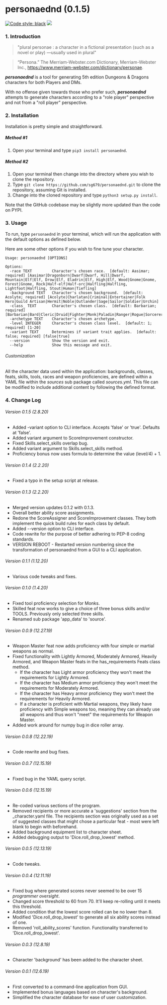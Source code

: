 # personaednd (0.1.5)

[![Code style: black](https://img.shields.io/badge/code%20style-black-000000.svg)](https://github.com/psf/black)&nbsp;[![](https://camo.githubusercontent.com/14a9abb7e83098f2949f26d2190e04fb1bd52c06/68747470733a2f2f626c61636b2e72656164746865646f63732e696f2f656e2f737461626c652f5f7374617469632f6c6963656e73652e737667)](https://github.com/sg679/personaednd/blob/master/LICENSE)

### 1. Introduction


> "plural personae : a character in a fictional presentation (such as a novel or play) —usually used in plural" 

> “Persona.” The Merriam-Webster.com Dictionary, Merriam-Webster Inc., https://www.merriam-webster.com/dictionary/personae.

***personaednd*** is a tool for generating 5th edition Dungeons & Dragons characters for both Players and DMs.

With no offense given towards those who prefer such, ***personaednd*** attempts to generate characters according to a "role player" perspective and not from a "roll player" perspective.

### 2. Installation

Installation is pretty simple and straightforward.

##### Method #1

1. Open your terminal and type ```pip3 install personaednd```.

##### Method #2

1. Open your terminal then change into the directory where you wish to clone the repository.
2. Type ```git clone https://github.com/sg679/personaednd.git``` to clone the repository, assuming Git is installed.
3. Change into the cloned repository and type ```python3 setup.py install```.

Note that the GitHub codebase may be slightly more updated than the code on PYPI.

### 3. Usage

To run, type ``` personaednd ``` in your terminal, which will run the application with the default options as defined below.

Here are some other options if you wish to fine tune your character.

```
Usage: personaednd [OPTIONS]

Options:
  -race TEXT         Character's chosen race.  [default: Aasimar; required] [Aasimar|Dragonborn|Dwarf|Dwarf, Hill|Dwarf, Mountain|Elf|Elf, Drow|Elf, Eladrin|Elf, High|Elf, Wood|Gnome|Gnome, Forest|Gnome, Rock|Half-elf|Half-orc|Halfling|Halfling, Lightfoot|Halfling, Stout|Human|Tiefling]
  -background TEXT   Character's chosen background.  [default: Acolyte; required] [Acolyte|Charlatan|Criminal|Entertainer|Folk Hero|Guild Artisan|Hermit|Noble|Outlander|Sage|Sailor|Soldier|Urchin]
  -class_ TEXT       Character's chosen class.  [default: Barbarian; required] [Barbarian|Bard|Cleric|Druid|Fighter|Monk|Paladin|Ranger|Rogue|Sorcerer|Warlock|Wizard]
  -archetype TEXT    Character's chosen archetype.
  -level INTEGER     Character's chosen class level.  [default: 1; required] [1-20]
  -variant TEXT      Determines if variant trait applies.  [default: false; required] [false|true]
  --version          Show the version and exit.
  --help             Show this message and exit.
```

###### Customization

All the character data used within the application: backgrounds, classes, feats, skills, tools, races and weapon proficiencies, are defined within a YAML file within the *sources* sub package called *sources.yml*. This file can be modified to include additional content by following the defined format.

### 4. Change Log

###### Version *0.1.5 (2.8.20)*

- Added -variant option to CLI interface. Accepts 'false' or 'true'. Defaults at 'false'.
- Added variant argument to ScoreImprovement constructor.
- Fixed Skills.select_skills overlap bug.
- Added variant argument to Skills.select_skills method.
- Proficiency bonus now uses formula to determine the value (level/4) + 1.

###### Version *0.1.4 (2.2.20)*

- Fixed a typo in the setup script at release.

###### Version *0.1.3 (2.2.20)*

- Merged version updates 0.1.2 with 0.1.3.
- Overall better ability score assignments.
- Redone the ScoreAssigner and ScoreImprovement classes. They both implement the quick build rules for each class by default.
- Added --version option to CLI interface.
- Code rewrite for the purpose of better adhering to PEP-8 coding standards.
- VERSION REBOOT - Restarted version numbering since the transformation of personaednd from a GUI to a CLI application.

###### Version *0.1.1 (1.12.20)*

- Various code tweaks and fixes.

###### Version *0.1.0 (1.4.20)*

- Fixed tool proficiency selection for Monks.
- Skilled feat now works to give a choice of three bonus skills and/or TOOLS. Previously only selected three skills.
- Renamed sub package 'app_data' to 'source'.

###### Version *0.0.9 (12.27.19)*

- Weapon Master feat now adds proficiency with four simple or martial weapons as normal.
- Fixed functionality with Lightly Armored, Moderately Armored, Heavily Armored, and Weapon Master feats in the has_requirements Feats class method.
    - If the character has Light armor proficiency they won't meet the requirements for Lightly Armored.
    - If the character has Medium armor proficiency they won't meet the requirements for Moderately Armored.
    - If the character has Heavy armor proficiency they won't meet the requirements for Heavily Armored.
    - If a character is proficient with Martial weapons, they likely have proficiency with Simple weapons too, meaning they can already use all weapons and thus won't "meet" the requirements for Weapon Master.
- Added work around for numpy bug in dice roller array.

###### Version *0.0.8 (12.22.19)*

- Code rewrite and bug fixes.

###### Version *0.0.7 (12.15.19)*

- Fixed bug in the YAML query script.

###### Version *0.0.6 (12.15.19)*

- Re-coded various sections of the program.
- Removed recipients or more accurate a 'suggestions' section from the _character.yaml file. The recipients section was originally used as a set of suggested classes that might chose a particular feat - most were left blank to begin with beforehand.
- Added background equipment list to character sheet.
- Added debugging output to 'Dice.roll_drop_lowest' method.

###### Version *0.0.5 (12.13.19)*

- Code tweaks.

###### Version *0.0.4 (12.11.19)*

- Fixed bug where generated scores never seemed to be over 15 *programmer oversight*.
- Changed score threshold to 60 from 70. It'll keep re-rolling until it meets this threshold.
- Added condition that the lowest score rolled can be no lower than 8.
- Modified 'Dice.roll_drop_lowest' to generate all six ability scores instead of one.
- Removed 'roll_ability_scores' function. Functionality transferred to 'Dice.roll_drop_lowest'.

###### Version *0.0.3 (12.8.19)*

- Character 'background' has been added to the character sheet.

###### Version *0.0.1 (12.6.19)*

- First converted to a command-line application from GUI.
- Implemented bonus languages based on character's background.
- Simplified the character database for ease of user customization.
